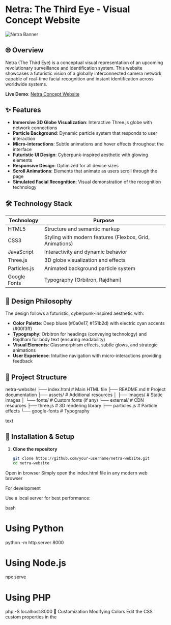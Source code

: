 # Netra: The Third Eye - Visual Concept Website

![Netra Banner](https://images.unsplash.com/photo-1550751827-4bd374c3f58b?ixlib=rb-4.0.3&ixid=M3wxMjA3fDB8MHxwaG90by1wYWdlfHx8fGVufDB8fHx8fA%3D%3D&auto=format&fit=crop&w=2070&q=80)

## 🌐 Overview

Netra (The Third Eye) is a conceptual visual representation of an upcoming revolutionary surveillance and identification system. This website showcases a futuristic vision of a globally interconnected camera network capable of real-time facial recognition and instant identification across worldwide systems.

**Live Demo**: [Netra Concept Website]([https://ravisairockey.github.io/Netra/])

## ✨ Features

- **Immersive 3D Globe Visualization**: Interactive Three.js globe with network connections
- **Particle Background**: Dynamic particle system that responds to user interaction
- **Micro-interactions**: Subtle animations and hover effects throughout the interface
- **Futuristic UI Design**: Cyberpunk-inspired aesthetic with glowing elements
- **Responsive Design**: Optimized for all device sizes
- **Scroll Animations**: Elements that animate as users scroll through the page
- **Simulated Facial Recognition**: Visual demonstration of the recognition technology

## 🛠️ Technology Stack

| Technology | Purpose |
|------------|---------|
| HTML5 | Structure and semantic markup |
| CSS3 | Styling with modern features (Flexbox, Grid, Animations) |
| JavaScript | Interactivity and dynamic behavior |
| Three.js | 3D globe visualization and effects |
| Particles.js | Animated background particle system |
| Google Fonts | Typography (Orbitron, Rajdhani) |

## 🎨 Design Philosophy

The design follows a futuristic, cyberpunk-inspired aesthetic with:

- **Color Palette**: Deep blues (#0a0e17, #151b2d) with electric cyan accents (#00f3ff)
- **Typography**: Orbitron for headings (conveying technology) and Rajdhani for body text (ensuring readability)
- **Visual Elements**: Glassmorphism effects, subtle glows, and strategic animations
- **User Experience**: Intuitive navigation with micro-interactions providing feedback

## 📁 Project Structure
netra-website/
├── index.html # Main HTML file
├── README.md # Project documentation
├── assets/ # Additional resources
│ ├── images/ # Static images
│ └── fonts/ # Custom fonts (if any)
└── external/ # CDN resources
├── three.js # 3D rendering library
├── particles.js # Particle effects
└── google-fonts # Typography

text

## 🚀 Installation & Setup

1. **Clone the repository**
   ```bash
   git clone https://github.com/your-username/netra-website.git
   cd netra-website
Open in browser
Simply open the index.html file in any modern web browser

For development

Use a local server for best performance:

bash
# Using Python
python -m http.server 8000

# Using Node.js
npx serve

# Using PHP
php -S localhost:8000
🔧 Customization
Modifying Colors
Edit the CSS custom properties in the <style> section:

css
:root {
  --primary-bg: #0a0e17;
  --secondary-bg: #151b2d;
  --accent-color: #00f3ff;
  --text-primary: #e0e0e0;
}
Adding New Sections
Create a new section with a unique ID:

html
<section class="section" id="new-section">
  <div class="container">
    <!-- Your content here -->
  </div>
</section>
Add corresponding navigation link:

html
<li><a href="#new-section">New Section</a></li>
Adjusting Animations
Modify animation parameters in the CSS:

css
.animate-on-scroll {
  transition: opacity 0.8s ease, transform 0.8s ease;
}
🌍 Browser Support
Browser	Support Level
Chrome	✅ Full support
Firefox	✅ Full support
Safari	✅ Full support
Edge	✅ Full support
Mobile Browsers	✅ Responsive design
📱 Performance Notes
3D Optimization: The globe uses optimized geometry for smooth performance

Lazy Loading: Consider implementing lazy loading for additional media

Animation Efficiency: CSS transforms and opacity changes for smooth animations

🔮 Future Enhancements
WebGL shader effects for more advanced visuals

Audio integration with ambient sounds

Interactive demo with Webcam API

Multi-language support

Advanced customization options

👨‍💻 Developer
Ravi Sai Vigneswar
Project Director & Lead Developer

Email: vigneswar@netra2025.com

LinkedIn: linkedin.com/in/ravisaivigneswar

📄 License
This project is open source and available under the MIT License.
